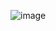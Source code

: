 

![image](https://github.com/GabriellaMoura7/GabriellaMoura7/assets/159180575/ccc12be1-f2a0-439a-a692-e9afe7696d83)

                          
